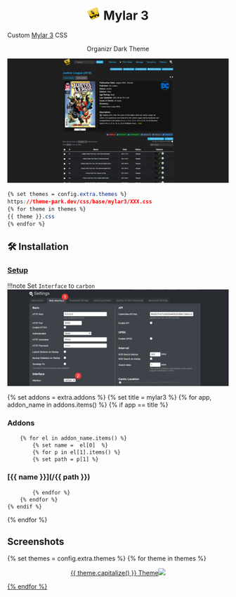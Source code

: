 <h1 align="center"> <img src="/site_assets/mylar3/logo.png" alt="logo" width="30" height="30"> Mylar 3</h1>

Custom [Mylar 3](https://github.com/mylar3/mylar3) CSS

<p align="center"> Organizr Dark Theme </p>

![](/site_assets/mylar3/organizr.png)

```css
{% set themes = config.extra.themes %}
https://theme-park.dev/css/base/mylar3/XXX.css
{% for theme in themes %}
{{ theme }}.css
{% endfor %}
```

## 🛠️ Installation

### [Setup](/setup)

!!!note
    Set `Interface` to `carbon`
![](/site_assets/mylar3/settings.png)

{% set addons = extra.addons %}
{% set title = mylar3 %}
{% for app, addon_name in addons.items() %}
    {% if app  ==  title %}

### Addons

        {% for el in addon_name.items() %}
            {% set name =  el[0]  %}
            {% for p in el[1].items() %}
            {% set path = p[1] %}

### [{{ name }}](/{{ path }})

            {% endfor %}
        {% endfor %}
    {% endif %}
{% endfor %}

## Screenshots

{% set themes = config.extra.themes %}
{% for theme in themes %}
<p align="center">  
<a href="/site_assets/mylar3/{{ theme }}.png">{{ theme.capitalize() }} Theme<img src="/site_assets/mylar3/{{ theme }}.png"></img>
</p>
{% endfor %}
